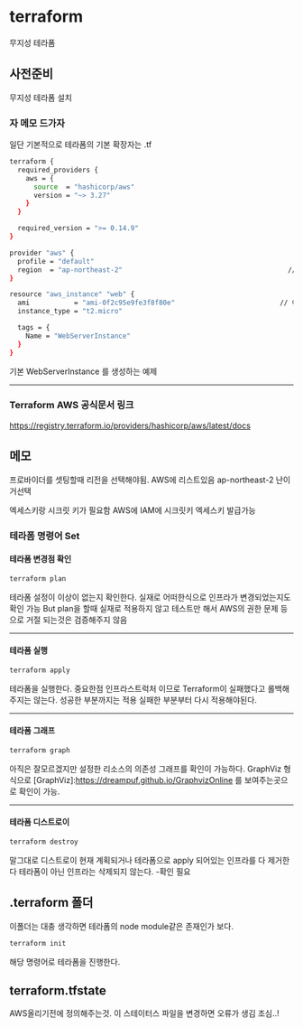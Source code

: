 # terraform

무지성 테라폼

## 사전준비

무지성 테라폼 설치

### 자 메모 드가자

일단 기본적으로 테라폼의 기본 확장자는 .tf

```bash
terraform {
  required_providers {
    aws = {
      source  = "hashicorp/aws"
      version = "~> 3.27"
    }
  }

  required_version = ">= 0.14.9"
}

provider "aws" {
  profile = "default"
  region  = "ap-northeast-2"                                         // 리전 변경(한국)
}

resource "aws_instance" "web" {
  ami           = "ami-0f2c95e9fe3f8f80e"                          // 이미지는 AWS에서 골라서 복사(Amazon Linux2)
  instance_type = "t2.micro"

  tags = {
    Name = "WebServerInstance"
  }
}
```

기본 WebServerInstance 를 생성하는 예제

- - -

### Terraform AWS 공식문서 링크

<https://registry.terraform.io/providers/hashicorp/aws/latest/docs>

## 메모

프로바이더를 셋팅할때 리전을 선택해야됨.
AWS에 리스트있음 ap-northeast-2 난이거선택

엑세스키랑 시크릿 키가 필요함
AWS에 IAM에 시크릿키 엑세스키 발급가능

### 테라폼 명령어 Set

#### 테라폼 변경점 확인

```bash
terraform plan
```

테라폼 설정이 이상이 없는지 확인한다.
실재로 어떠한식으로 인프라가 변경되었는지도 확인 가능
But plan을 할때 실재로 적용하지 않고 테스트만 해서 AWS의 권한 문제 등으로 거절 되는것은 검증해주지 않음
- - -

#### 테라폼 실행

```bash
terraform apply
```

테라폼을 실행한다.
중요한점 인프라스트럭처 이므로 Terraform이 실패했다고 롤백해주지는 않는다.
성공한 부분까지는 적용 실패한 부분부터 다시 적용해야된다.
- - -

#### 테라폼 그래프

```bash
terraform graph
```

아직은 잘모르겠지만 설정한 리소스의 의존성 그래프를 확인이 가능하다.
GraphViz 형식으로 [GraphViz]:<https://dreampuf.github.io/GraphvizOnline> 를 보여주는곳으로 확인이 가능.

- - -

#### 테라폼 디스트로이

```bash
terraform destroy
```

말그대로 디스트로이 현재 계획되거나 테라폼으로 apply 되어있는 인프라를 다 제거한다
테라폼이 아닌 인프라는 삭제되지 않는다. -확인 필요

## .terraform 폴더

이폴더는 대충 생각하면 테라폼의 node module같은 존재인가 보다.

```bash
terraform init
```

해당 명령어로 테라폼을 진행한다.

## terraform.tfstate

AWS올리기전에 정의해주는것.
이 스테이터스 파일을 변경하면 오류가 생김 조심..!
